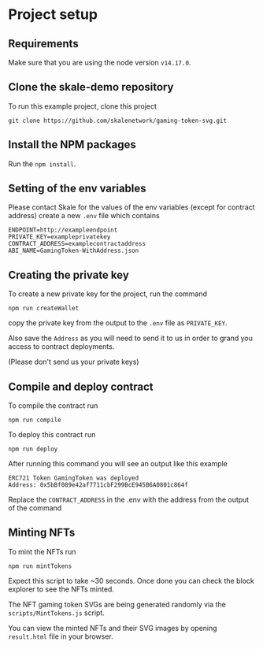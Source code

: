 # Project setup

## Requirements
Make sure that you are using the node version `v14.17.0`.

## Clone the skale-demo repository
To run this example project, clone this project 
```
git clone https://github.com/skalenetwork/gaming-token-svg.git
```

## Install the NPM packages
Run the `npm install`.

## Setting of the env variables
Please contact Skale for the values of the env variables (except for contract address)
create a new `.env` file 
which contains 
```
ENDPOINT=http://exampleendpoint
PRIVATE_KEY=exampleprivatekey
CONTRACT_ADDRESS=examplecontractaddress
ABI_NAME=GamingToken-WithAddress.json
```

## Creating the private key
To create a new private key for the project, run the command
```
npm run createWallet
```
copy the private key from the output to the `.env` file as `PRIVATE_KEY`.

Also save the `Address` as you will need to send it to us in order to grand you access to contract deployments.

(Please don't send us your private keys)

## Compile and deploy contract
To compile the contract run 
```
npm run compile 
```
To deploy this contract run
```
npm run deploy
```
After running this command you will see an output like this example
```
ERC721 Token GamingToken was deployed
Address: 0x5bBf089e42af7711cbF299BcE945B6A0801c864f
```
Replace the `CONTRACT_ADDRESS` in the .env with the address from the output of the command

## Minting NFTs
To mint the NFTs run
```
npm run mintTokens
```
Expect this script to take ~30 seconds.
Once done you can check the block explorer to see the NFTs minted.

The NFT gaming token SVGs are being generated randomly via the `scripts/MintTokens.js` script.

You can view the minted NFTs and their SVG images by opening `result.html` file in your browser.
